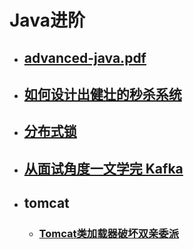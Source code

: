 # Java进阶
- ## [advanced-java.pdf](http://note.youdao.com/noteshare?id=ac9d6b5f74cc89b3f477343817454928)
- ## [如何设计出健壮的秒杀系统](http://note.youdao.com/noteshare?id=7ae858929f993d1dfd51623415b12014)
- ## [分布式锁](http://note.youdao.com/noteshare?id=e1333b8336afdb635bdc6e6be929c6a4)
- ## [从面试角度一文学完 Kafka](http://note.youdao.com/s/diOorWtm)
- ## tomcat
   - ### [Tomcat类加载器破坏双亲委派](http://note.youdao.com/s/B8r9mUrH)